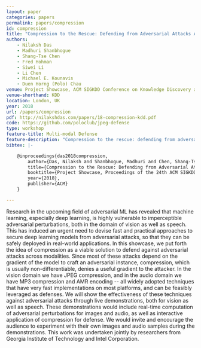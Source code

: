 ```yaml
---
layout: paper
categories: papers
permalink: papers/compression
id: compression
title: "Compression to the Rescue: Defending from Adversarial Attacks Across Modalities"
authors:
    - Nilaksh Das
    - Madhuri Shanbhogue
    - Shang-Tse Chen
    - Fred Hohman
    - Siwei Li
    - Li Chen
    - Michael E. Kounavis
    - Duen Horng (Polo) Chau
venue: Project Showcase, ACM SIGKDD Conference on Knowledge Discovery and Data Mining
venue-shorthand: KDD
location: London, UK
year: 2018
url: /papers/compression
pdf: http://nilakshdas.com/papers/18-compression-kdd.pdf
code: https://github.com/poloclub/jpeg-defense
type: workshop
feature-title: Multi-modal Defense
feature-description: "Compression to the rescue: defending from adversarial attacks across modalities"
bibtex: |-

    @inproceedings{das2018compression,
        author={Das, Nilaksh and Shanbhogue, Madhuri and Chen, Shang-Tse and Hohman, Fred and Li, Siwei and Chen, Li and Kounavis, Michael E. and Chau, Duen Horng},
        title={Compression to the Rescue: Defending from Adversarial Attacks Across Modalities},
        booktitle={Project Showcase, Proceedings of the 24th ACM SIGKDD International Conference on Knowledge Discovery \& Data Mining (KDD)},
        year={2018},
        publisher={ACM}
    } 

---
```


Research in the upcoming field of adversarial ML has revealed that machine learning, especially deep learning, is highly vulnerable to imperceptible adversarial perturbations, both in the domain of vision as well as speech.
This has induced an urgent need to devise fast and practical approaches to secure deep learning models from adversarial attacks, so that they can be safely deployed in real-world applications. 
In this showcase, we put forth the idea of compression as a viable solution to defend against adversarial attacks across modalities. 
Since most of these attacks depend on the gradient of the model to craft an adversarial instance, compression, which is usually non-differentiable, denies a useful gradient to the attacker. 
In the vision domain we have JPEG compression, and in the audio domain we have MP3 compression and AMR encoding -- all widely adopted techniques that have very fast implementations on most platforms, and can be feasibly leveraged as defenses. 
We will show the effectiveness of these techniques against adversarial attacks through live demonstrations, both for vision as well as speech.
These demonstrations would include real-time computation of adversarial perturbations for images and audio, as well as interactive application of compression for defense. 
We would invite and encourage the audience to experiment with their own images and audio samples during the demonstrations. 
This work was undertaken jointly by researchers from Georgia Institute of Technology and Intel Corporation.
